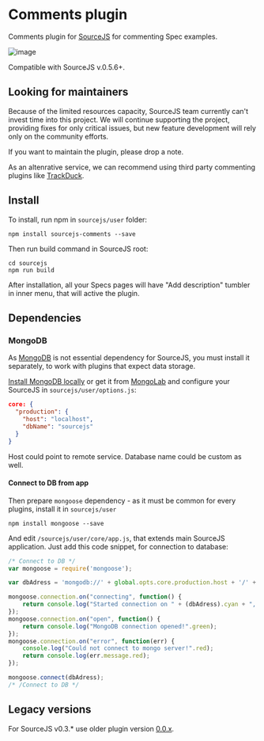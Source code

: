 Comments plugin
===============

Comments plugin for [SourceJS](http://sourcejs.com) for commenting Spec examples.

![image](http://d.pr/i/kISN+)

Compatible with SourceJS v.0.5.6+.

## Looking for maintainers

Because of the limited resources capacity, SourceJS team currently can't invest time into this project. We will continue supporting the project, providing fixes for only critical issues, but new feature development will rely only on the community efforts.

If you want to maintain the plugin, please drop a note.

As an altenrative service, we can recommend using third party commenting plugins like [TrackDuck](https://app.trackduck.com/auth/ref/637dd630-a1b2-11e5-a099-5b1f885a8fb2).

## Install

To install, run npm in `sourcejs/user` folder:

```
npm install sourcejs-comments --save
```

Then run build command in SourceJS root:

```
cd sourcejs
npm run build
```

After installation, all your Specs pages will have "Add description" tumbler in inner menu, that will active the plugin.

## Dependencies

### MongoDB

As [MongoDB](http://www.mongodb.org/) is not essential dependency for SourceJS, you must install it separately, to work with plugins that expect data storage.

[Install MongoDB locally](http://docs.mongodb.org/manual/installation/) or get it from [MongoLab](https://mongolab.com) and configure your SourceJS in `sourcejs/user/options.js`:

```json
core: {
  "production": {
    "host": "localhost",
    "dbName": "sourcejs"
  }
}
```

Host could point to remote service. Database name could be custom as well.

#### Connect to DB from app

Then prepare `mongoose` dependency - as it must be common for every plugins, install it in `sourcejs/user`

```
npm install mongoose --save
```

And edit `/sourcejs/user/core/app.js`, that extends main SourceJS application. Just add this code snippet, for connection to database:

```js
/* Connect to DB */
var mongoose = require('mongoose');

var dbAdress = 'mongodb://' + global.opts.core.production.host + '/' + global.opts.core.production.dbName;

mongoose.connection.on("connecting", function() {
    return console.log("Started connection on " + (dbAdress).cyan + ", waiting for it to open...".grey);
});
mongoose.connection.on("open", function() {
    return console.log("MongoDB connection opened!".green);
});
mongoose.connection.on("error", function(err) {
    console.log("Could not connect to mongo server!".red);
    return console.log(err.message.red);
});

mongoose.connect(dbAdress);
/* /Connect to DB */
```

## Legacy versions

For SourceJS v0.3.* use older plugin version [0.0.x](https://github.com/sourcejs/sourcejs-comments/archive/v0.0.9.zip).
